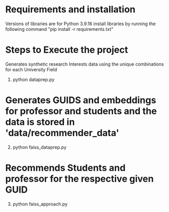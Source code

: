 # Requirements and installation
Versions of libraries are for Python 3.9.16 
install libraries by running the following command
"pip install -r requirements.txt"

# Steps to Execute the project
Generates synthetic research Interests data using the unique combinations for each University Field
1. python dataprep.py

# Generates GUIDS and embeddings for professor and students and the data is stored in 'data/recommender_data'
2. python faiss_dataprep.py

# Recommends Students and professor for the respective given GUID
3. python faiss_approach.py
